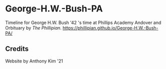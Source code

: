 # George-H.W.-Bush-PA
Timeline for George H.W. Bush '42 's time at Phillips Academy Andover and Orbituary by *The Phillipian*.
https://phillipian.github.io/George-H.W.-Bush-PA/

## Credits
Website by Anthony Kim '21
